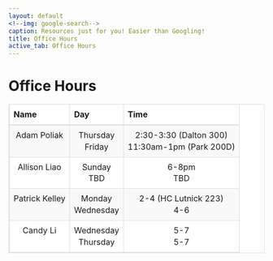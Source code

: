```yaml
---
layout: default
<!--img: google-search-->
caption: Resources just for you! Easier than Googling!
title: Office Hours
active_tab: Office Hours
---
```


 <style>

th {
    text-align: left
}

table > thead > tr > th, table > tbody > tr > th, table > tfoot > tr > th, table > thead > tr > td,
table > tbody > tr > td, table > tfoot > tr > td {
    padding: 8px;
    line-height: 1.42857143;
    vertical-align: top;
    border-top: 1px solid #ddd
}

table > thead > tr > th {
    vertical-align: bottom;
    border-bottom: 2px solid #ddd
}

table > caption + thead > tr:first-child > th, table > colgroup + thead > tr:first-child > th,
table > thead:first-child > tr:first-child > th, table > caption + thead > tr:first-child > td,
table > colgroup + thead > tr:first-child > td, table > thead:first-child > tr:first-child > td {
    border-top: 0
}

table > tbody + tbody {
    border-top: 2px solid #ddd
}

table {
    border: 1px solid #ddd;
    border-spacing: 0;
    border-collapse: collapse;
    background-color: #fff;
    width: 100%;
    max-width: 100%;
    margin-bottom: 20px
}

td, th {
    padding: 0
}

table > thead > tr > th, table > tbody > tr > th, table > tfoot > tr > th,
table > thead > tr > td, table > tbody > tr > td, table > tfoot > tr > td {
    border: 1px solid #ddd
}

table > thead > tr > th, table > thead > tr > td {
    border-bottom-width: 2px
}

table > tbody > tr:nth-child(odd) {
    background-color: #f9f9f9
}

</style>


# Office Hours

<table>
<thead>
<tr>
<th align="center">Name</th>
<th align="center">Day</th>
<th align="center">Time</th>
</tr>
</thead>
<tbody>
<tr align="center">
<td>Adam Poliak</td>
<td align="center">Thursday <br>Friday</td>
<td>2:30-3:30 (Dalton 300)<br>11:30am-1pm (Park 200D)</td>
</tr>
<tr align="center">
<td align="center">Allison Liao</td>
<td align="center">Sunday <br> TBD </td>
<td>6-8pm <br> TBD </td>
</tr>
<tr align="center">
<td align="center">Patrick Kelley</td>
<td align="center"> Monday<br> Wednesday</td>
<td>2-4 (HC Lutnick 223) <br> 4-6 </td>
</tr>
<tr align="center">
<td align="center">Candy Li</td>
<td align="center"> Wednesday<br> Thursday</td>
<td>5-7 <br> 5-7 </td>
</tr>
</tbody>
</table>

<!--
## Barnard CS Help Room

<h4>See Piazza for link</h4>

<table>
<thead>
<tr>
<th align="center">Day</th>
<th align="center">Time</th>
</tr>
</thead>
<tbody>
<tr align="center">
<td>Monday</td>
<td align="center">1-3pm</td>
</tr>
<tr align="center">
<td>Tuesday</td>
<td align="center">12-2pm, 5-7pm</td>
</tr>
<tr align="center">
<td>Wednesday</td>
<td align="center">2-5pm</td>
</tr>
<tr align="center">
<td>Thursday</td>
<td align="center">10am-12pm, 4-6pm</td>
</tr>
</tbody>
</table>
-->

